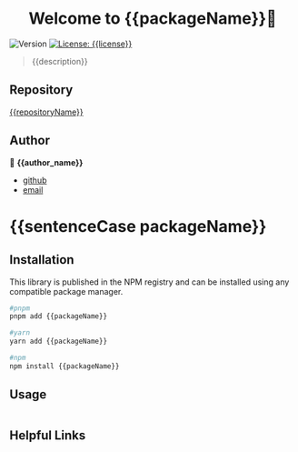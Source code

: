<h1 align="center">Welcome to {{packageName}}👋</h1>
<p>
  <img alt="Version" src="https://img.shields.io/badge/version-{{version}}-blue.svg?cacheSeconds=2592000" />
  <a href="#" target="_blank">
    <img alt="License: {{license}}" src="https://img.shields.io/badge/License-{{license}}-yellow.svg" />
  </a>
</p>

> {{description}}

## Repository

[{{repositoryName}}](https://github.com/{{repositoryOwner}}/{{repositoryName}}.git)

## Author

👤 **{{author_name}}**

-   [github](https://github.com/{{repositoryOwner}})
-   [email](mailto:{{author_email}})

# {{sentenceCase packageName}}

## Installation

This library is published in the NPM registry and can be installed using any compatible package manager.

```sh
#pnpm
pnpm add {{packageName}}

#yarn
yarn add {{packageName}}

#npm
npm install {{packageName}}
```

## Usage

```ts

```

## Helpful Links
